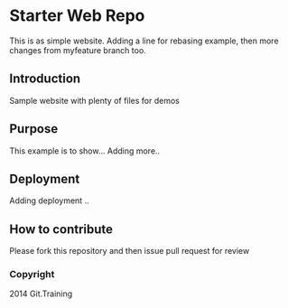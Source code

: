 # Starter Web Repo

This is as simple website. Adding a line for rebasing example, then more changes from myfeature branch too.

## Introduction

Sample website with plenty of files for demos

## Purpose

This example is to show...
Adding more..

## Deployment

Adding deployment ..

## How to contribute

Please fork this repository and then issue pull request for review

### Copyright

2014 Git.Training